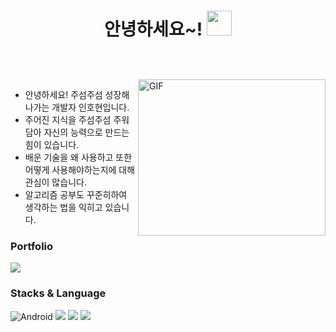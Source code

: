 
<h1 align="center">

  안녕하세요~!
  <a target="_blank">
    <img src="https://github.com/JayantGoel001/JayantGoel001/blob/master/GIF/Hi.gif" width="40px" />
  </a>
</h1>

<br/>
<br/>

<a target="_blank">
  <img align="right" height="250" width="300" alt="GIF" src="https://github.com/JayantGoel001/JayantGoel001/blob/master/GIF/code.gif">
</a>

-  안녕하세요! 주섬주섬 성장해나가는 개발자 인호현입니다.
-  주어진 지식을 주섬주섬 주워담아 자신의 능력으로 만드는 힘이 있습니다.
-  배운 기술을 왜 사용하고 또한 어떻게 사용해야하는지에 대해 관심이 많습니다. 
-  알고리즘 공부도 꾸준히하여 생각하는 법을 익히고 있습니다.

<h3>Portfolio</h3>
<a href = "https://www.notion.so/4718d0d3145b43d5a485eb7918042a07"><img src="https://img.shields.io/badge/Portfolio-ffffff?style=flat-square&logo=Notion&logoColor=black"></a>

<h3>Stacks & Language</h3>
<div>
<img alt="Android" src ="https://img.shields.io/badge/Android-3DDC84.svg?&style=for-the-badge&logo=Android&logoColor=black">
<img src="https://img.shields.io/badge/Kotlin-7F52FF?style=for-the-badge&logo=Kotlin&logoColor=purple">
<img src="https://img.shields.io/badge/java-007396?style=for-the-badge&logo=java&logoColor=white"> 
<img src="https://img.shields.io/badge/Sqlite-003B57?style=for-the-badge&logo=Sqlite&logoColor=##003B57"> 
</div>








